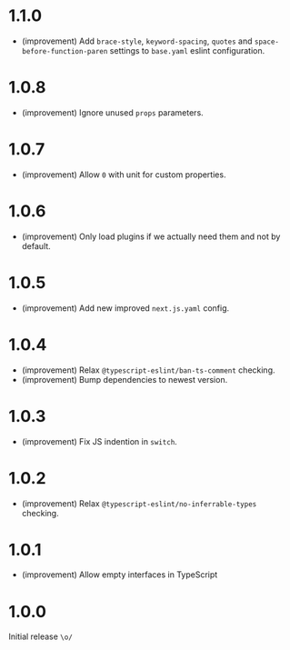 1.1.0
=====

* (improvement) Add `brace-style`, `keyword-spacing`, `quotes` and `space-before-function-paren` settings to `base.yaml` eslint configuration.


1.0.8
=====

* (improvement) Ignore unused `props` parameters.


1.0.7
=====

* (improvement) Allow `0` with unit for custom properties.


1.0.6
=====

* (improvement) Only load plugins if we actually need them and not by default.


1.0.5
=====

* (improvement) Add new improved `next.js.yaml` config.


1.0.4
=====

*   (improvement) Relax `@typescript-eslint/ban-ts-comment` checking.
*   (improvement) Bump dependencies to newest version.


1.0.3
=====

*   (improvement) Fix JS indention in `switch`.


1.0.2
=====

*   (improvement) Relax `@typescript-eslint/no-inferrable-types` checking.


1.0.1
=====

*   (improvement) Allow empty interfaces in TypeScript


1.0.0
=====

Initial release `\o/`

